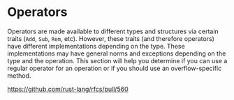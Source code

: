 # Operators

Operators are made available to different types and structures via certain traits (`Add`, `Sub`, `Rem`, etc).
However, these traits (and therefore operators) have different implementations depending on the type.
These implementations may have general norms and exceptions depending on the type and the operation. 
This section will help you determine if you can use a regular operator for an operation or if you should use an overflow-specific method.


https://github.com/rust-lang/rfcs/pull/560
